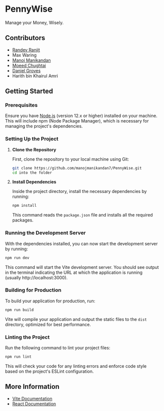 # PennyWise

Manage your Money, Wisely.

## Contributors

- [Randev Ranjit](https://github.com/SparkleButt747)
- Max Waring
- [Manoj Manikandan](https://github.com/manojmanikandan7)
- [Moeed Chughtai](https://github.com/Moeed-Chughtai)
- [Daniel Groves](https://github.com/Daniel-Groves)
- Harith bin Khairul Amri


## Getting Started

### Prerequisites

Ensure you have [Node.js](https://nodejs.org/en/) (version 12.x or higher) installed on your machine. This will include npm (Node Package Manager), which is necessary for managing the project's dependencies.

### Setting Up the Project

1. **Clone the Repository**

   First, clone the repository to your local machine using Git:

   ```bash
   git clone https://github.com/manojmanikandan7/PennyWise.git
   cd into the folder
   ```

2. **Install Dependencies**

   Inside the project directory, install the necessary dependencies by running:

   ```bash
   npm install
   ```

   This command reads the `package.json` file and installs all the required packages.

### Running the Development Server

With the dependencies installed, you can now start the development server by running:

```bash
npm run dev
```

This command will start the Vite development server. You should see output in the terminal indicating the URL at which the application is running (usually http://localhost:3000).

### Building for Production

To build your application for production, run:

```bash
npm run build
```

Vite will compile your application and output the static files to the `dist` directory, optimized for best performance.

### Linting the Project

Run the following command to lint your project files:

```bash
npm run lint
```

This will check your code for any linting errors and enforce code style based on the project's ESLint configuration.

## More Information

- [Vite Documentation](https://vitejs.dev/guide/)
- [React Documentation](https://reactjs.org/docs/getting-started.html)
